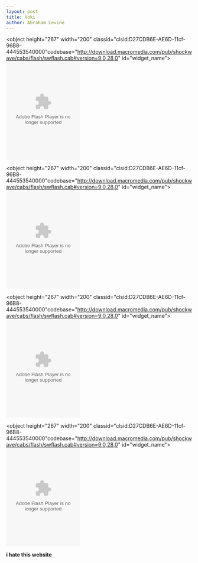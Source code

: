 ```yaml
---
layout: post
title: Voki
author: Abraham Levine
---
```


<object height="267" width="200" classid="clsid:D27CDB6E-AE6D-11cf-96B8-444553540000"codebase="http://download.macromedia.com/pub/shockwave/cabs/flash/swflash.cab#version=9,0,28,0" id="widget_name"><param name="movie" value="http://vhss-d.oddcast.com/vhss_editors/voki_player.swf?doc=http://vhss-d.oddcast.com/php/vhss_editors/getvoki/chsm=a20d78eae686dad2e697c5720cb64bbc%26sc=11787987" /><param name="quality" value="high" /><param name="allowScriptAccess" value="always" /><param name="width" value="200" /><param name="height" value="267" /><param name="allowNetworking" value="all"/><param name="wmode" value="transparent" /><param name="allowFullScreen" value="true" /><embed height="267" width="200" src="http://vhss-d.oddcast.com/vhss_editors/voki_player.swf?doc=http%3A%2F%2Fvhss-d.oddcast.com%2Fphp%2Fvhss_editors%2Fgetvoki%2Fchsm=a20d78eae686dad2e697c5720cb64bbc%26sc=11787987" quality="high" allowScriptAccess="always" allowNetworking="all" wmode="transparent" allowFullScreen="true" pluginspage="http://www.adobe.com/shockwave/download/download.cgi?P1_Prod_Version=ShockwaveFlash" type="application/x-shockwave-flash" name="widget_name"></object>

<object height="267" width="200" classid="clsid:D27CDB6E-AE6D-11cf-96B8-444553540000"codebase="http://download.macromedia.com/pub/shockwave/cabs/flash/swflash.cab#version=9,0,28,0" id="widget_name"><param name="movie" value="http://vhss-d.oddcast.com/vhss_editors/voki_player.swf?doc=http://vhss-d.oddcast.com/php/vhss_editors/getvoki/chsm=206d6a6adfcaf9dfe620faa62a55952b%26sc=11802762" /><param name="quality" value="high" /><param name="allowScriptAccess" value="always" /><param name="width" value="200" /><param name="height" value="267" /><param name="allowNetworking" value="all"/><param name="wmode" value="transparent" /><param name="allowFullScreen" value="true" /><embed height="267" width="200" src="http://vhss-d.oddcast.com/vhss_editors/voki_player.swf?doc=http%3A%2F%2Fvhss-d.oddcast.com%2Fphp%2Fvhss_editors%2Fgetvoki%2Fchsm=206d6a6adfcaf9dfe620faa62a55952b%26sc=11802762" quality="high" allowScriptAccess="always" allowNetworking="all" wmode="transparent" allowFullScreen="true" pluginspage="http://www.adobe.com/shockwave/download/download.cgi?P1_Prod_Version=ShockwaveFlash" type="application/x-shockwave-flash" name="widget_name"></object>

<object height="267" width="200" classid="clsid:D27CDB6E-AE6D-11cf-96B8-444553540000"codebase="http://download.macromedia.com/pub/shockwave/cabs/flash/swflash.cab#version=9,0,28,0" id="widget_name"><param name="movie" value="http://vhss-d.oddcast.com/vhss_editors/voki_player.swf?doc=http://vhss-d.oddcast.com/php/vhss_editors/getvoki/chsm=eeb936078e4ae824ceb26db5701d020b%26sc=11802784" /><param name="quality" value="high" /><param name="allowScriptAccess" value="always" /><param name="width" value="200" /><param name="height" value="267" /><param name="allowNetworking" value="all"/><param name="wmode" value="transparent" /><param name="allowFullScreen" value="true" /><embed height="267" width="200" src="http://vhss-d.oddcast.com/vhss_editors/voki_player.swf?doc=http%3A%2F%2Fvhss-d.oddcast.com%2Fphp%2Fvhss_editors%2Fgetvoki%2Fchsm=eeb936078e4ae824ceb26db5701d020b%26sc=11802784" quality="high" allowScriptAccess="always" allowNetworking="all" wmode="transparent" allowFullScreen="true" pluginspage="http://www.adobe.com/shockwave/download/download.cgi?P1_Prod_Version=ShockwaveFlash" type="application/x-shockwave-flash" name="widget_name"></object>

<object height="267" width="200" classid="clsid:D27CDB6E-AE6D-11cf-96B8-444553540000"codebase="http://download.macromedia.com/pub/shockwave/cabs/flash/swflash.cab#version=9,0,28,0" id="widget_name"><param name="movie" value="http://vhss-d.oddcast.com/vhss_editors/voki_player.swf?doc=http://vhss-d.oddcast.com/php/vhss_editors/getvoki/chsm=c70583bd4309cb05ecfa9fe3856fc34b%26sc=11802807" /><param name="quality" value="high" /><param name="allowScriptAccess" value="always" /><param name="width" value="200" /><param name="height" value="267" /><param name="allowNetworking" value="all"/><param name="wmode" value="transparent" /><param name="allowFullScreen" value="true" /><embed height="267" width="200" src="http://vhss-d.oddcast.com/vhss_editors/voki_player.swf?doc=http%3A%2F%2Fvhss-d.oddcast.com%2Fphp%2Fvhss_editors%2Fgetvoki%2Fchsm=c70583bd4309cb05ecfa9fe3856fc34b%26sc=11802807" quality="high" allowScriptAccess="always" allowNetworking="all" wmode="transparent" allowFullScreen="true" pluginspage="http://www.adobe.com/shockwave/download/download.cgi?P1_Prod_Version=ShockwaveFlash" type="application/x-shockwave-flash" name="widget_name"></object>

**i hate this website**